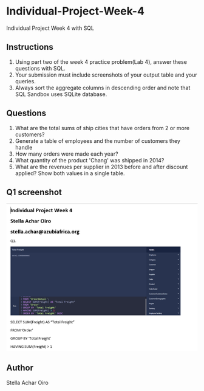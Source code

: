 # Individual-Project-Week-4
Individual Project Week 4 with SQL
## Instructions
1. Using part two of the week 4 practice problem(Lab 4), answer these questions with SQL.
2. Your submission must include screenshots of your output table and your queries.
3. Always sort the aggregate columns in descending order and note that SQL Sandbox uses SQLite database.
## Questions
1. What are the total sums of ship cities that have orders from 2 or more customers?
2. Generate a table of employees and the number of customers they handle
3. How many orders were made each year?
4. What quantity of the product 'Chang' was shipped in 2014?
5. What are the revenues per supplier in 2013 before and after discount applied? Show both values in a single table.
## Q1 screenshot 
![Q1 Screenshot](pics/Q1%20screenshot.png)
## Author
Stella Achar Oiro


